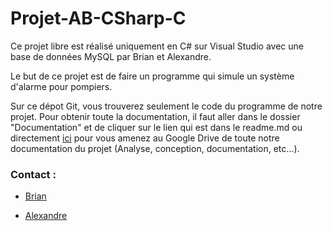 # Projet-AB-CSharp-C

Ce projet libre est réalisé uniquement en C# sur Visual Studio avec une base de données MySQL par Brian et Alexandre.

Le but de ce projet est de faire un programme qui simule un système d'alarme pour pompiers.

Sur ce dépot Git, vous trouverez seulement le code du programme de notre projet. Pour obtenir toute la documentation, il faut aller dans le dossier "Documentation" et de cliquer sur le lien qui est dans le readme.md ou directement [ici](https://drive.google.com/drive/folders/1CgrIqit3A0wnKWNxRAiI7_7RxWi8hgzS?usp=sharing) pour vous amenez au Google Drive de toute notre documentation du projet (Analyse, conception, documentation, etc...).

### Contact :

* [Brian](mailto:Brian.Rodrigues-Fraga@cpnv.ch)

* [Alexandre](mailto:Alexandre.Baseia@cpnv.ch)


